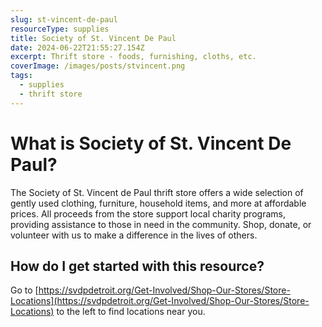 ```yaml
---
slug: st-vincent-de-paul
resourceType: supplies
title: Society of St. Vincent De Paul
date: 2024-06-22T21:55:27.154Z
excerpt: Thrift store - foods, furnishing, cloths, etc.
coverImage: /images/posts/stvincent.png
tags:
  - supplies
  - thrift store
---
```


<script>
  import Callout from "$lib/components/molecules/Callout.svelte";
  import PhoneNumber from "$lib/components/molecules/PhoneNumber.svelte"

  const resourceTextDescription = `The Society of St. Vincent de Paul thrift store offers a wide selection of gently used clothing, furniture, household items, and more at affordable prices. All proceeds from the store support local charity programs, providing assistance to those in need in the community. Shop, donate, or volunteer with us to make a difference in the lives of others.

Go to https://svdpdetroit.org/Get-Involved/Shop-Our-Stores/Store-Locations to the left to find locations near you.

For more information/detail go to: ${"WEBSITE"}`
</script>

<Callout type="info">
  <PhoneNumber resourceToSend={"supplies"} {resourceTextDescription} />
</Callout>

# What is Society of St. Vincent De Paul?

The Society of St. Vincent de Paul thrift store offers a wide selection of gently used clothing, furniture, household items, and more at affordable prices. All proceeds from the store support local charity programs, providing assistance to those in need in the community. Shop, donate, or volunteer with us to make a difference in the lives of others.

## How do I get started with this resource?

Go to [https://svdpdetroit.org/Get-Involved/Shop-Our-Stores/Store-Locations](https://svdpdetroit.org/Get-Involved/Shop-Our-Stores/Store-Locations) to the left to find locations near you.

